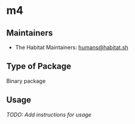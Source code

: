 # m4

## Maintainers

* The Habitat Maintainers: <humans@habitat.sh>

## Type of Package

Binary package

## Usage

*TODO: Add instructions for usage*
